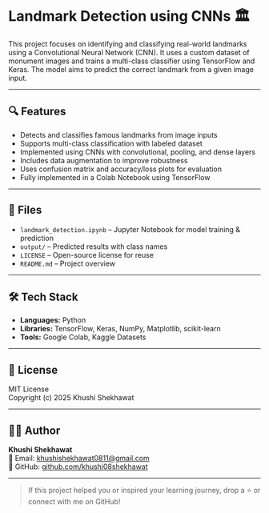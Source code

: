 # Landmark Detection using CNNs 🏛️

This project focuses on identifying and classifying real-world landmarks using a Convolutional Neural Network (CNN). It uses a custom dataset of monument images and trains a multi-class classifier using TensorFlow and Keras. The model aims to predict the correct landmark from a given image input.

---

## 🔍 Features

- Detects and classifies famous landmarks from image inputs
- Supports multi-class classification with labeled dataset
- Implemented using CNNs with convolutional, pooling, and dense layers
- Includes data augmentation to improve robustness
- Uses confusion matrix and accuracy/loss plots for evaluation
- Fully implemented in a Colab Notebook using TensorFlow

---

## 📁 Files

- `landmark_detection.ipynb` – Jupyter Notebook for model training & prediction   
- `output/` – Predicted results with class names    
- `LICENSE` – Open-source license for reuse  
- `README.md` – Project overview

---

## 🛠️ Tech Stack

- **Languages:** Python  
- **Libraries:** TensorFlow, Keras, NumPy, Matplotlib, scikit-learn  
- **Tools:** Google Colab, Kaggle Datasets

---

## 🪪 License

MIT License  
Copyright (c) 2025 Khushi Shekhawat

---

## 🙋‍♀️ Author

**Khushi Shekhawat**  
📧 Email: [khushishekhawat0811@gmail.com](mailto:khushishekhawat0811@gmail.com)  
🔗 GitHub: [github.com/khushi08shekhawat](https://github.com/khushi08shekhawat)

---

> If this project helped you or inspired your learning journey, drop a ⭐ or connect with me on GitHub!
